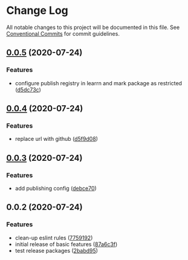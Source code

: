 # Change Log

All notable changes to this project will be documented in this file.
See [Conventional Commits](https://conventionalcommits.org) for commit guidelines.

## [0.0.5](https://github.com/cabiri-io/sls-env/compare/@cabiri-io/sls-aws@0.0.4...@cabiri-io/sls-aws@0.0.5) (2020-07-24)


### Features

* configure publish registry in learrn and mark package as restricted ([d5dc73c](https://github.com/cabiri-io/sls-env/commit/d5dc73c507e463f7ed0233a4c29b4b750250b49a))





## [0.0.4](https://github.com/cabiri-io/sls-env/compare/@cabiri-io/sls-aws@0.0.3...@cabiri-io/sls-aws@0.0.4) (2020-07-24)


### Features

* replace url with github ([d5f9d08](https://github.com/cabiri-io/sls-env/commit/d5f9d081b5b1f8970eb40c0a7157d1dafdff1bfa))





## [0.0.3](https://github.com/cabiri-io/sls-env/compare/@cabiri-io/sls-aws@0.0.2...@cabiri-io/sls-aws@0.0.3) (2020-07-24)


### Features

* add publishing config ([debce70](https://github.com/cabiri-io/sls-env/commit/debce7083afbc99434bea7c91628dcb4c184db4c))





## 0.0.2 (2020-07-24)


### Features

* clean-up eslint rules ([7759192](https://github.com/cabiri-io/sls-env/commit/775919230ee3ed8cdb6b93c5d0ed69fe3a658da9))
* initial release of basic features ([87a6c3f](https://github.com/cabiri-io/sls-env/commit/87a6c3f171f000740eb9fa13576337055418e705))
* test release packages ([2babd95](https://github.com/cabiri-io/sls-env/commit/2babd95b61fe6f283b0419341c5fa10fe14929bc))
